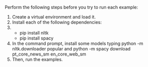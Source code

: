 Perform the following steps before you try to run each example:

<ol>
<li>Create a virtual environment and load it.</li>
<li> Install each of the following dependencies: <li>
    <ul>
    <li class='cl'> pip install nltk </li>
    <li class='cl'> pip install spacy </li>    
    </ul>
<li> In the command prompt, install some models typing 
<span class='cl'> python -m nltk.downloader popular </span> and
<span class="cl"> python -m spacy download pt_core_news_sm en_core_web_sm</span> </li>
<li> Then, run the examples.
</ol>